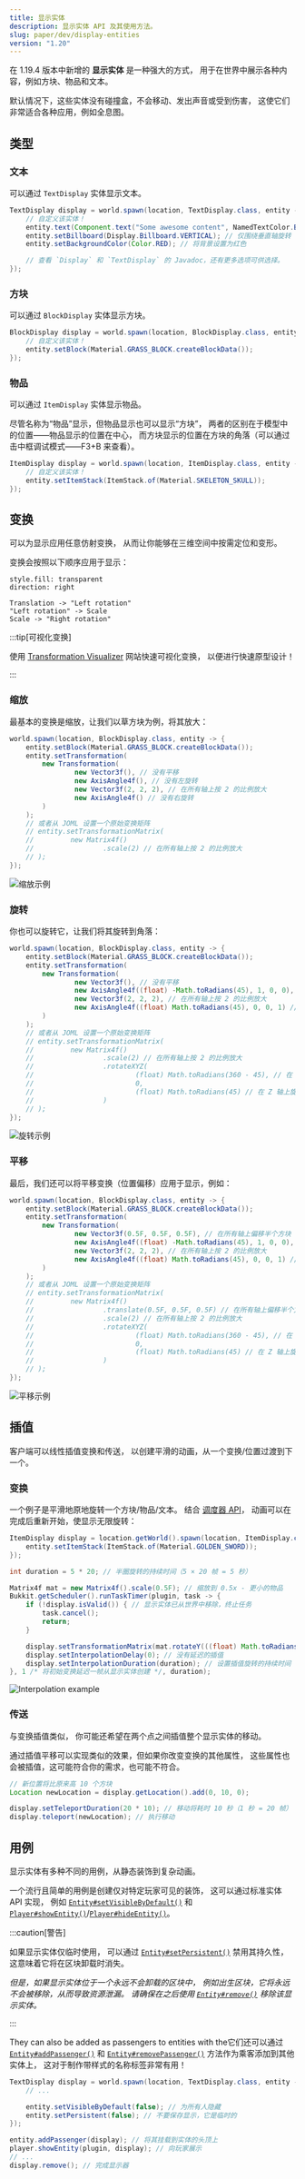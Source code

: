 ```yaml
---
title: 显示实体
description: 显示实体 API 及其使用方法。
slug: paper/dev/display-entities
version: "1.20"
---
```


在 1.19.4 版本中新增的 **显示实体** 是一种强大的方式，
用于在世界中展示各种内容，例如方块、物品和文本。

默认情况下，这些实体没有碰撞盒，不会移动、发出声音或受到伤害，
这使它们非常适合各种应用，例如全息图。

## 类型

### 文本

可以通过 `TextDisplay`
实体显示文本。

```java
TextDisplay display = world.spawn(location, TextDisplay.class, entity -> {
    // 自定义该实体！
    entity.text(Component.text("Some awesome content", NamedTextColor.BLACK));
    entity.setBillboard(Display.Billboard.VERTICAL); // 仅围绕垂直轴旋转
    entity.setBackgroundColor(Color.RED); // 将背景设置为红色

    // 查看 `Display` 和 `TextDisplay` 的 Javadoc，还有更多选项可供选择。
});
```

### 方块

可以通过 `BlockDisplay`
实体显示方块。

```java
BlockDisplay display = world.spawn(location, BlockDisplay.class, entity -> {
    // 自定义该实体！
    entity.setBlock(Material.GRASS_BLOCK.createBlockData());
});
```

### 物品

可以通过 `ItemDisplay`
实体显示物品。

尽管名称为“物品”显示，但物品显示也可以显示“方块”，
两者的区别在于模型中的位置——物品显示的位置在中心，
而方块显示的位置在方块的角落（可以通过击中框调试模式——F3+B 来查看）。

```java
ItemDisplay display = world.spawn(location, ItemDisplay.class, entity -> {
    // 自定义该实体！
    entity.setItemStack(ItemStack.of(Material.SKELETON_SKULL));
});
```

## 变换

可以为显示应用任意仿射变换，
从而让你能够在三维空间中按需定位和变形。

变换会按照以下顺序应用于显示：

```d2
style.fill: transparent
direction: right

Translation -> "Left rotation"
"Left rotation" -> Scale
Scale -> "Right rotation"
```

:::tip[可视化变换]

使用 [Transformation Visualizer](https://misode.github.io/transformation/) 网站快速可视化变换，
以便进行快速原型设计！

:::

### 缩放

最基本的变换是缩放，让我们以草方块为例，将其放大：

```java
world.spawn(location, BlockDisplay.class, entity -> {
    entity.setBlock(Material.GRASS_BLOCK.createBlockData());
    entity.setTransformation(
        new Transformation(
                new Vector3f(), // 没有平移
                new AxisAngle4f(), // 没有左旋转
                new Vector3f(2, 2, 2), // 在所有轴上按 2 的比例放大
                new AxisAngle4f() // 没有右旋转
        )
    );
    // 或者从 JOML 设置一个原始变换矩阵
    // entity.setTransformationMatrix(
    //         new Matrix4f()
    //                 .scale(2) // 在所有轴上按 2 的比例放大
    // );
});
```

![缩放示例](./assets/display-scale.png)

### 旋转

你也可以旋转它，让我们将其旋转到角落：

```java {6, 8, 15-19}
world.spawn(location, BlockDisplay.class, entity -> {
    entity.setBlock(Material.GRASS_BLOCK.createBlockData());
    entity.setTransformation(
        new Transformation(
                new Vector3f(), // 没有平移
                new AxisAngle4f((float) -Math.toRadians(45), 1, 0, 0), // 在 X 轴上旋转 -45 度
                new Vector3f(2, 2, 2), // 在所有轴上按 2 的比例放大
                new AxisAngle4f((float) Math.toRadians(45), 0, 0, 1) // 在 Z 轴上旋转 +45 度
        )
    );
    // 或者从 JOML 设置一个原始变换矩阵
    // entity.setTransformationMatrix(
    //         new Matrix4f()
    //                 .scale(2) // 在所有轴上按 2 的比例放大
    //                 .rotateXYZ(
    //                         (float) Math.toRadians(360 - 45), // 在 X 轴上旋转 -45 度
    //                         0,
    //                         (float) Math.toRadians(45) // 在 Z 轴上旋转 +45 度
    //                 )
    // );
});
```

![旋转示例](./assets/display-rotation.png)

### 平移

最后，我们还可以将平移变换（位置偏移）应用于显示，例如：

```java {5, 14}
world.spawn(location, BlockDisplay.class, entity -> {
    entity.setBlock(Material.GRASS_BLOCK.createBlockData());
    entity.setTransformation(
        new Transformation(
                new Vector3f(0.5F, 0.5F, 0.5F), // 在所有轴上偏移半个方块
                new AxisAngle4f((float) -Math.toRadians(45), 1, 0, 0), // 在 X 轴上旋转 -45 度
                new Vector3f(2, 2, 2), // 在所有轴上按 2 的比例放大
                new AxisAngle4f((float) Math.toRadians(45), 0, 0, 1) // 在 Z 轴上旋转 +45 度
        )
    );
    // 或者从 JOML 设置一个原始变换矩阵
    // entity.setTransformationMatrix(
    //         new Matrix4f()
    //                 .translate(0.5F, 0.5F, 0.5F) // 在所有轴上偏移半个方块
    //                 .scale(2) // 在所有轴上按 2 的比例放大
    //                 .rotateXYZ(
    //                         (float) Math.toRadians(360 - 45), // 在 X 轴上旋转 -45 度
    //                         0,
    //                         (float) Math.toRadians(45) // 在 Z 轴上旋转 +45 度
    //                 )
    // );
});
```

![平移示例](./assets/display-trans.png)

## 插值

客户端可以线性插值变换和传送，
以创建平滑的动画，从一个变换/位置过渡到下一个。

### 变换

一个例子是平滑地原地旋转一个方块/物品/文本。
结合 [调度器 API](/paper/dev/scheduler)，
动画可以在完成后重新开始，使显示无限旋转：

```java
ItemDisplay display = location.getWorld().spawn(location, ItemDisplay.class, entity -> {
    entity.setItemStack(ItemStack.of(Material.GOLDEN_SWORD));
});

int duration = 5 * 20; // 半圈旋转的持续时间（5 × 20 帧 = 5 秒）

Matrix4f mat = new Matrix4f().scale(0.5F); // 缩放到 0.5x - 更小的物品
Bukkit.getScheduler().runTaskTimer(plugin, task -> {
    if (!display.isValid()) { // 显示实体已从世界中移除，终止任务
        task.cancel();
        return;
    }

    display.setTransformationMatrix(mat.rotateY(((float) Math.toRadians(180)) + 0.1F /* 防止客户端反向插值 */));
    display.setInterpolationDelay(0); // 没有延迟的插值
    display.setInterpolationDuration(duration); // 设置插值旋转的持续时间
}, 1 /* 将初始变换延迟一帧从显示实体创建 */, duration);
```

<span class="img-inline-center">![Interpolation example](./assets/display-interp.gif)</span>

### 传送

与变换插值类似，
你可能还希望在两个点之间插值整个显示实体的移动。

通过插值平移可以实现类似的效果，但如果你改变变换的其他属性，
这些属性也会被插值，这可能符合你的需求，也可能不符合。

```java
// 新位置将比原来高 10 个方块
Location newLocation = display.getLocation().add(0, 10, 0);

display.setTeleportDuration(20 * 10); // 移动将耗时 10 秒（1 秒 = 20 帧）
display.teleport(newLocation); // 执行移动
```

## 用例

显示实体有多种不同的用例，从静态装饰到复杂动画。

一个流行且简单的用例是创建仅对特定玩家可见的装饰，
这可以通过标准实体 API 实现，
例如 [`Entity#setVisibleByDefault()`](jd:paper:org.bukkit.entity.Entity#setVisibleByDefault(boolean))
和 [`Player#showEntity()`](jd:paper:org.bukkit.entity.Player#showEntity(org.bukkit.plugin.Plugin,org.bukkit.entity.Entity))/[`Player#hideEntity()`](jd:paper:org.bukkit.entity.Player#hideEntity(org.bukkit.plugin.Plugin,org.bukkit.entity.Entity))。

:::caution[警告]

如果显示实体仅临时使用，
可以通过 [`Entity#setPersistent()`](jd:paper:org.bukkit.entity.Entity#setPersistent(boolean)) 禁用其持久性，
这意味着它将在区块卸载时消失。

_但是，如果显示实体位于一个永远不会卸载的区块中，
例如出生区块，它将永远不会被移除，从而导致资源泄漏。
请确保在之后使用 [`Entity#remove()`](jd:paper:org.bukkit.entity.Entity#remove()) 移除该显示实体。_

:::

They can also be added as passengers to entities with the它们还可以通过
[`Entity#addPassenger()`](jd:paper:org.bukkit.entity.Entity#addPassenger(org.bukkit.entity.Entity))
和 [`Entity#removePassenger()`](jd:paper:org.bukkit.entity.Entity#removePassenger(org.bukkit.entity.Entity)) 方法作为乘客添加到其他实体上，
这对于制作带样式的名称标签非常有用！

```java
TextDisplay display = world.spawn(location, TextDisplay.class, entity -> {
    // ...

    entity.setVisibleByDefault(false); // 为所有人隐藏
    entity.setPersistent(false); // 不要保存显示，它是临时的
});

entity.addPassenger(display); // 将其挂载到实体的头顶上
player.showEntity(plugin, display); // 向玩家展示
// ...
display.remove(); // 完成显示器
```
